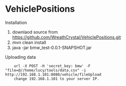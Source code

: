 # VehiclePositions

Installation

   1)  downlaod source from https://github.com/WreathCrystal/VehiclePositions.git
   2)  mvn clean install
   3)  java -jar bmw_test-0.0.1-SNAPSHOT.jar

Uploading data

        url -X POST -H 'secret_key: bmw' -F "file=@//home/lucy/tools/data.csv" -i http://192.168.1.101:8080/vehicle/fileUpload
        change 192.168.1.101 to your server IP.
   

